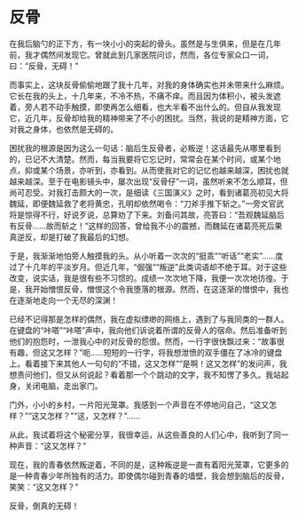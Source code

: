 # 反骨

在我后脑勺的正下方，有一块小小的突起的骨头。虽然是与生俱来，但是在几年前，我才偶然间发现它。曾就此到几家医院问诊，然而，各位专家众口一词，曰：“反骨，无碍！”

而事实上，这块反骨偷偷地跟了我十几年，对我的身体确实也并未带来什么麻烦。它长在我的头上，十几年来，不冷不热，不痛不痒。而且因为体积小，被头发遮着，旁人若不动手触摸，即使再怎么细看，也大半看不出什么的。但自从我发现它，近几年，反骨却给我的精神带来了不小的困扰。当然，我说的是精神方面，它对我之身体，也依然是无碍的。

困扰我的根源是因为这么一句话：脑后生反骨者，必叛逆！这话最先从哪里看到的，已记不大清楚。然而，每当我要将它忘记时，常常会在某个时间，或某个地点，抑或某个场景，亦听到，亦看到。从而使我对它的记忆也越来越深，困扰也就越来越深。至于在电影镜头中，屡次出现“反骨仔”一词，虽然听来不怎么顺耳，但尚可忍受。对我打击颇大的一次，是细读《三国演义》之时，看到诸葛亮初见大将魏延，即便魏延救了老将黄忠，孔明却依然喝令：“刀斧手推下斩之。”一旁文官武将是惊得不行，好说歹说，总算劝了下来。刘备问其故，亮答曰：“吾观魏延脑后有反骨……故而斩之！”这样的回答，曾给我不小的震撼，而魏延在诸葛亮死后果真逆反，却是打破了我最后的幻想。

于是，我渐渐地怕旁人触摸我的头。从小听着一次次的“挺乖”“听话”“老实”……度过了十几年的平淡岁月。但近几年，“倔强”“叛逆”此类词语却不绝于耳。对于这些改变，说实话，我是很有些不习惯的。成绩一次次地下降，我便一次次地彷徨。于是，我开始憎恨反骨，憎恨这个令我堕落的根源。然而，在这逐渐的憎恨中，我也在逐渐地走向一个无尽的深渊！

已经不记得那是怎样的偶然，我在虚拟缥缈的网络上，遇到了与我同类的一群人。在键盘的“咔嗒”“咔嗒”声中，我向他们诉说着所谓的反骨人的宿命。然后准备听到他们的抱怨时，一泄我心中的对反骨的怨恨。然而，一行字很快飘过来：“故事很有趣，但这又怎样？”呃……短短的一行字，将我想泄愤的双手僵在了冰冷的键盘上。看着接下来其他人一句句的“不错，这又怎样”“是啊！这又怎样”的发问声，我想责问他们，但又从何说起？看着那一个个跳动的文字，我不知愣了多久。我站起身，关闭电脑，走出家门。

门外，小小的乡村，一片阳光笼罩。我感到一个声音在不停地问自己，“这又怎样？”“这又怎样？”“这，又怎样？”……

从此，我试着将这个秘密分享，我很幸运，从这些善良的人们心中，我听到了同一种声音：“这又怎样？”

现在，我的青春依然叛逆着，不同的是，这种叛逆是一直有着阳光笼罩，它更多的是一种青春少年所独有的活力。即使偶尔碰到青春的墙壁，我会想到脑后的反骨，笑笑：“这又怎样？”

反骨，倒真的无碍！